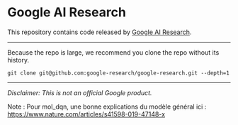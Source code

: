 # Google AI Research

This repository contains code released by
[Google AI Research](https://ai.google/research).

---

Because the repo is large, we recommend you clone the repo without its history.

```
git clone git@github.com:google-research/google-research.git --depth=1
```

---

*Disclaimer: This is not an official Google product.*

Note : Pour mol_dqn, une bonne explications du modèle général ici : https://www.nature.com/articles/s41598-019-47148-x
